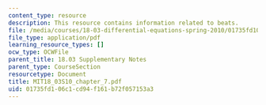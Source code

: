 ```yaml
---
content_type: resource
description: This resource contains information related to beats.
file: /media/courses/18-03-differential-equations-spring-2010/01735fd106c1cd94f161b72f057153a3_MIT18_03S10_chapter_7.pdf
file_type: application/pdf
learning_resource_types: []
ocw_type: OCWFile
parent_title: 18.03 Supplementary Notes
parent_type: CourseSection
resourcetype: Document
title: MIT18_03S10_chapter_7.pdf
uid: 01735fd1-06c1-cd94-f161-b72f057153a3
---
```

